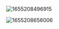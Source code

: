 
![1655208496915](https://user-images.githubusercontent.com/68007558/173573461-b13ea644-54d3-4755-a38e-c39b9fe4412c.png)



![1655208656006](https://user-images.githubusercontent.com/68007558/173573934-f39444a1-0cb6-4945-bcd0-bfaaa6ffd50d.png)
